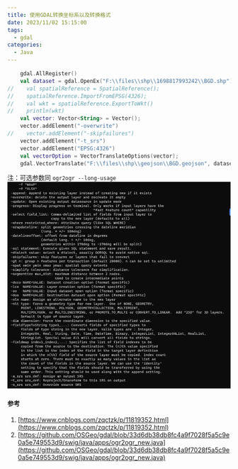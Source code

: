 ```yaml
---
title: 使用GDAL转换坐标系以及转换格式
date: 2023/11/02 15:15:00
tags:
  - gdal
categories:
  - Java
---
```


```kotlin
    gdal.AllRegister()
    val dataset = gdal.OpenEx("F:\\files\\shp\\1698817993242\\BGD.shp")
//    val spatialReference = SpatialReference();
//    spatialReference.ImportFromEPSG(4326);
//    val wkt = spatialReference.ExportToWkt()
//    println(wkt)
    val vector: Vector<String> = Vector();
    vector.addElement("-overwrite")
//    vector.addElement("-skipfailures")
    vector.addElement("-t_srs")
    vector.addElement("EPSG:4326")
    val vectorOption = VectorTranslateOptions(vector);
    gdal.VectorTranslate("F:\\files\\shp\\geojson\\BGD.geojson", dataset, vectorOption)

```

注：可选参数同 `ogr2ogr --long-usage`
![](../../img/1698909803260.png)

#### 参考

1. [https://www.cnblogs.com/zqctzk/p/11819352.html](https://www.cnblogs.com/zqctzk/p/11819352.html)
2. [https://github.com/OSGeo/gdal/blob/33d6db38db8fc4a9f7028f5a5c9e0a5e749553d9/swig/java/apps/ogr2ogr_new.java](https://github.com/OSGeo/gdal/blob/33d6db38db8fc4a9f7028f5a5c9e0a5e749553d9/swig/java/apps/ogr2ogr_new.java)
